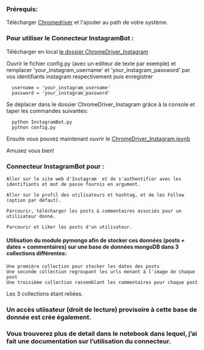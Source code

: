 ### Prérequis: 
   Télécharger [Chromedriver](https://chromedriver.chromium.org/downloads) et l'ajouter au path de votre système.  
   
### Pour utiliser le Connecteur InstagramBot :
   Télécharger en local [le dossier ChromeDriver_Instagram](https://github.com/DialloYoussouf/Jedhabootcamp_Projects/edit/master/ChromeDriver_Instagram/)
   
   Ouvrir le fichier config.py (avec un editeur de texte par exemple) et remplacer 'your_instagram_username' et 'your_instagram_password' par vos identifiants instagram respectivement puis enregistrer
    
      username = 'your_instagram_username'
      password = 'your_instagram_password'
   
   Se déplacer dans le dossier ChromeDriver_Instagram grâce à la console et taper les commandes suivantes:
   
      python InstagramBot.py
      python config.py
      
   Ensuite vous pouvez maintenant ouvrir le [ChromeDriver_Instagram.ipynb](https://github.com/DialloYoussouf/Jedhabootcamp_Projects/blob/master/ChromeDriver_Instagram/ChromeDriver_Instagram.ipynb) 
   
   Amusez vous bien!

### Connecteur InstagramBot pour :
    Aller sur le site web d'Instagram  et de s'authentifier avec les identifiants et mot de passe fournis en argument.

    Aller sur le profil des utilisateurs et hashtag, et de les Follow (option par défaut).

    Parcourir, télécharger les posts & commentaires associés pour un utilisateur donné.
    
    Parcourir et Liker les posts d'un utilisateur.

#### Utilisation du module pymongo afin de stocker ces données (posts + dates + commentaires) sur une base de données mongoDB dans 3 collections différentes:
    Une première collection pour stocker les dates des posts
    Une seconde collection regroupant les urls menant à l'image de chaque post
    Une troisième collection rassemblant les commentaires pour chaque post 
    
   Les 3 collections étant reliées.
   

   

### Un accès utiisateur (droit de lecture) provisoire à cette base de donnée est crée également.

### Vous trouverez plus de detail dans le notebook dans lequel, j’ai fait une documentation sur l’utilisation du connecteur.

